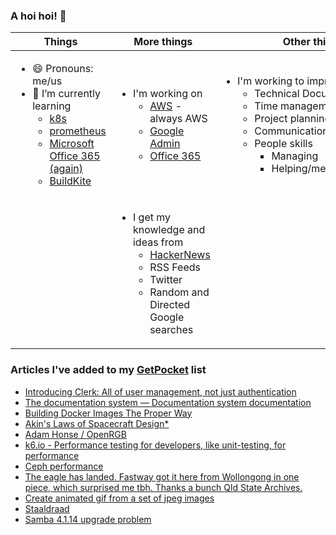 ### A hoi hoi! 👋

| Things                                                                                                                                                                                                                                                           | More things                                                                                                                                                                                    | Other things                                                                                                                                                                                                                                   |
| ---------------------------------------------------------------------------------------------------------------------------------------------------------------------------------------------------------------------------------------------------------------- | ---------------------------------------------------------------------------------------------------------------------------------------------------------------------------------------------- | ---------------------------------------------------------------------------------------------------------------------------------------------------------------------------------------------------------------------------------------------- |
| <ul><li>😄 Pronouns: me/us</li><li>🌱 I’m currently learning<ul><li>[k8s](https://kubernetes.io/)</li><li>[prometheus](https://prometheus.io/)</li><li>[Microsoft Office 365 (again)](https://office365)</li><li>[BuildKite](https://buildkite.com)</li></ul></li> | <ul><li>I'm working on<ul><li>[AWS](https://aws.amazon.com/) - always AWS</li><li>[Google Admin](https://admin.google.com/)</li><li>[Office 365](https://office365.com)</li></ul></li></ul>    | <ul><li>I'm working to improve on<ul><li>Technical Documentation</li><li>Time management</li><li>Project planning</li><li>Communication</li><li>People skills<ul><li>Managing</li><li>Helping/mentoring/coaching</li></ul></li></ul></li></ul> |
|                                                                                                                                                                                                                                                                  | <ul><li>I get my knowledge and ideas from<ul><li>[HackerNews](https://news.ycombinator.com/)</li><li>RSS Feeds</li><li>Twitter</li><li>Random and Directed Google searches</li></ul></li></ul> |                                                                                                                                                                                                                                                |
<!--
**pgmac/pgmac** is a ✨ _special_ ✨ repository because its `README.md` (this file) appears on your GitHub profile.

Here are some ideas to get you started:

- 👯 I’m looking to collaborate on ...
- 🤔 I’m looking for help with ...
- 💬 Ask me about ...
- 📫 How to reach me: ...
- ⚡ Fun fact: ...
-->

### Articles I've added to my [GetPocket](https://getpocket.com/) list

* [Introducing Clerk: All of user management, not just authentication](https://clerk.dev/blog/all-of-user-management-not-just-authentication)
* [The documentation system — Documentation system documentation](https://documentation.divio.com/)
* [Building Docker Images The Proper Way](https://itnext.io/building-docker-images-the-proper-way-3c9807524582)
* [Akin's Laws of Spacecraft Design*](https://spacecraft.ssl.umd.edu/akins_laws.html)
* [Adam Honse / OpenRGB](https://gitlab.com/CalcProgrammer1/OpenRGB)
* [k6.io - Performance testing for developers, like unit-testing, for performance](https://k6.io)
* [Ceph performance](https://yourcmc.ru/wiki/Ceph_performance)
* [The eagle has landed. Fastway got it here from Wollongong in one piece, which surprised me tbh. Thanks a bunch Qld State Archives.](https://www.reddit.com/r/brisbane/comments/k011ox/the_eagle_has_landed_fastway_got_it_here_from/)
* [Create animated gif from a set of jpeg images](http://stackoverflow.com/questions/3688870/create-animated-gif-from-a-set-of-jpeg-images)
* [Staaldraad](https://staaldraad.github.io/2017/12/20/netstat-without-netstat/)
* [Samba 4.1.14 upgrade problem](https://pgmac.net.au/technology/2014/12/07/samba-4.1.14-upgrade-problem.html)
